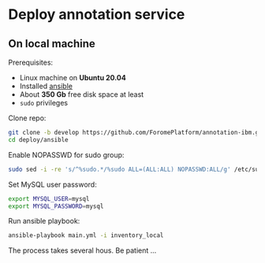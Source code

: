 # Deploy annotation service
## On local machine

Prerequisites:
- Linux machine on **Ubuntu 20.04**
- Installed [ansible](https://docs.ansible.com/ansible/latest/installation_guide/intro_installation.html#installing-ansible-on-ubuntu)
- About **350 Gb** free disk space at least
- `sudo` privileges

Clone repo:
```bash
git clone -b develop https://github.com/ForomePlatform/annotation-ibm.git deploy
cd deploy/ansible
```

Enable NOPASSWD for sudo group:
```bash
sudo sed -i -re 's/^%sudo.*/%sudo ALL=(ALL:ALL) NOPASSWD:ALL/g' /etc/sudoers
```

Set MySQL user password:
```bash
export MYSQL_USER=mysql
export MYSQL_PASSWORD=mysql
```

Run ansible playbook:
```bash
ansible-playbook main.yml -i inventory_local
```

The process takes several hous. Be patient ...